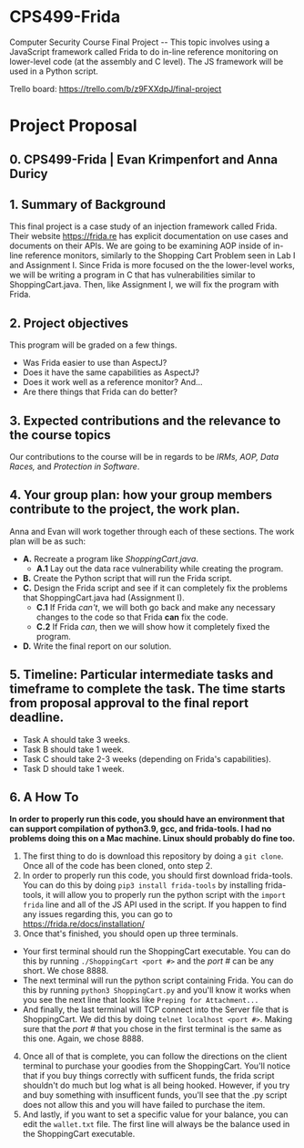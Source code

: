 # CPS499-Frida
Computer Security Course Final Project -- This topic involves using a JavaScript framework called Frida to do in-line reference monitoring on lower-level code (at the assembly and C level). The JS framework will be used in a Python script.

Trello board: https://trello.com/b/z9FXXdpJ/final-project

# Project Proposal
## 0. CPS499-Frida | Evan Krimpenfort and Anna Duricy ##
## 1. Summary of Background ##
  This final project is a case study of an injection framework called Frida. Their website https://frida.re has explicit documentation on use cases and documents on their APIs. We are going to be examining AOP inside of in-line reference monitors, similarly to the Shopping Cart Problem seen in Lab I and Assignment I. Since Frida is more focused on the the lower-level works, we will be writing a program in C that has vulnerabilities similar to ShoppingCart.java. Then, like Assignment I, we will fix the program with Frida. 
## 2. Project objectives ##
This program will be graded on a few things. 
- Was Frida easier to use than AspectJ? 
- Does it have the same capabilities as AspectJ? 
- Does it work well as a reference monitor? 
And... 
- Are there things that Frida can do better?
## 3. Expected contributions and the relevance to the course topics ##
  Our contributions to the course will be in regards to be *IRMs, AOP, Data Races,* and *Protection in Software*. 
## 4. Your group plan: how your group members contribute to the project, the work plan. ##
Anna and Evan will work together through each of these sections. The work plan will be as such:
- **A.** Recreate a program like *ShoppingCart.java*.
  - **A.1** Lay out the data race vulnerability while creating the program.
- **B.** Create the Python script that will run the Frida script.
- **C.** Design the Frida script and see if it can completely fix the problems that ShoppingCart.java had (Assignment I).
  - **C.1** If Frida *can't*, we will both go back and make any necessary changes to the code so that Frida **can** fix the code.
  - **C.2** If Frida *can*, then we will show how it completely fixed the program.
- **D.** Write the final report on our solution.
## 5. Timeline: Particular intermediate tasks and timeframe to complete the task. The time starts from proposal approval to the final report deadline. ##
- Task A should take 3 weeks.
- Task B should take 1 week.
- Task C should take 2-3 weeks (depending on Frida's capabilities).
- Task D should take 1 week.

## 6. A How To
**In order to properly run this code, you should have an environment that can support compilation of python3.9, gcc, and frida-tools. I had no problems doing this on a Mac machine. Linux should probably do fine too.**
1. The first thing to do is download this repository by doing a `git clone`. Once all of the code has been cloned, onto step 2.
2. In order to properly run this code, you should first download frida-tools. You can do this by doing ``` pip3 install frida-tools ``` by installing frida-tools, it will allow you to properly run the python script with the `import frida` line and all of the JS API used in the script. If you happen to find any issues regarding this, you can go to https://frida.re/docs/installation/
3. Once that's finished, you should open up three terminals. 
- Your first terminal should run the ShoppingCart executable. You can do this by running `./ShoppingCart <port #>` and the *port #* can be any short. We chose 8888. 
- The next terminal will run the python script containing Frida. You can do this by running `python3 ShoppingCart.py` and you'll know it works when you see the next line that looks like ```Preping for Attachment...```
- And finally, the last terminal will TCP connect into the Server file that is ShoppingCart. We did this by doing `telnet localhost <port #>`. Making sure that the *port #* that you chose in the first terminal is the same as this one. Again, we chose 8888.
4. Once all of that is complete, you can follow the directions on the client terminal to purchase your goodies from the ShoppingCart. You'll notice that if you buy things correctly with sufficent funds, the frida script shouldn't do much but log what is all being hooked. However, if you try and buy something with insufficent funds, you'll see that the .py script does not allow this and you will have failed to purchase the item. 
5. And lastly, if you want to set a specific value for your balance, you can edit the `wallet.txt` file. The first line will always be the balance used in the ShoppingCart executable.
